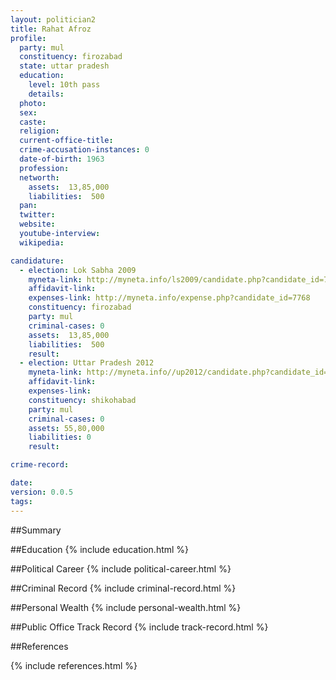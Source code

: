 ```yaml
---
layout: politician2
title: Rahat Afroz
profile: 
  party: mul
  constituency: firozabad
  state: uttar pradesh
  education: 
    level: 10th pass
    details: 
  photo: 
  sex: 
  caste: 
  religion: 
  current-office-title: 
  crime-accusation-instances: 0
  date-of-birth: 1963
  profession: 
  networth: 
    assets:  13,85,000
    liabilities:  500
  pan: 
  twitter: 
  website: 
  youtube-interview: 
  wikipedia: 

candidature: 
  - election: Lok Sabha 2009
    myneta-link: http://myneta.info/ls2009/candidate.php?candidate_id=7768
    affidavit-link: 
    expenses-link: http://myneta.info/expense.php?candidate_id=7768
    constituency: firozabad 
    party: mul
    criminal-cases: 0
    assets:  13,85,000
    liabilities:  500
    result:  
  - election: Uttar Pradesh 2012
    myneta-link: http://myneta.info//up2012/candidate.php?candidate_id=5628
    affidavit-link: 
    expenses-link: 
    constituency: shikohabad 
    party: mul
    criminal-cases: 0
    assets: 55,80,000
    liabilities: 0
    result:  

crime-record: 

date: 
version: 0.0.5
tags: 
---
```

##Summary


##Education
{% include education.html %}


##Political Career
{% include political-career.html %}


##Criminal Record
{% include criminal-record.html %}


##Personal Wealth
{% include personal-wealth.html %}


##Public Office Track Record
{% include track-record.html %}


##References


{% include references.html %}